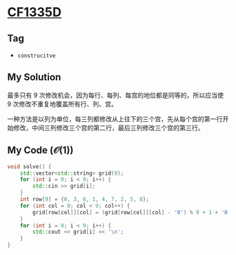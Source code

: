 # [CF1335D](https://mirror.codeforces.com/problemset/problem/1335/D)

## Tag
- `construcitve`

## My Solution
最多只有 9 次修改机会，因为每行、每列、每宫的地位都是同等的，所以应当使 9 次修改不重复地覆盖所有行、列、宫。

一种方法是以列为单位，每三列都修改从上往下的三个宫，先从每个宫的第一行开始修改，中间三列修改三个宫的第二行，最后三列修改三个宫的第三行。


## My Code ($\mathcal{O}(1)$)
```cpp
void solve() {
    std::vector<std::string> grid(9);
    for (int i = 0; i < 9; i++) {
        std::cin >> grid[i];
    }
    int row[9] = {0, 3, 6, 1, 4, 7, 2, 5, 8};
    for (int col = 0; col < 9; col++) {
        grid[row[col]][col] = (grid[row[col]][col] - '0') % 9 + 1 + '0';
    }
    for (int i = 0; i < 9; i++) {
        std::cout << grid[i] << '\n';
    }
}
```
